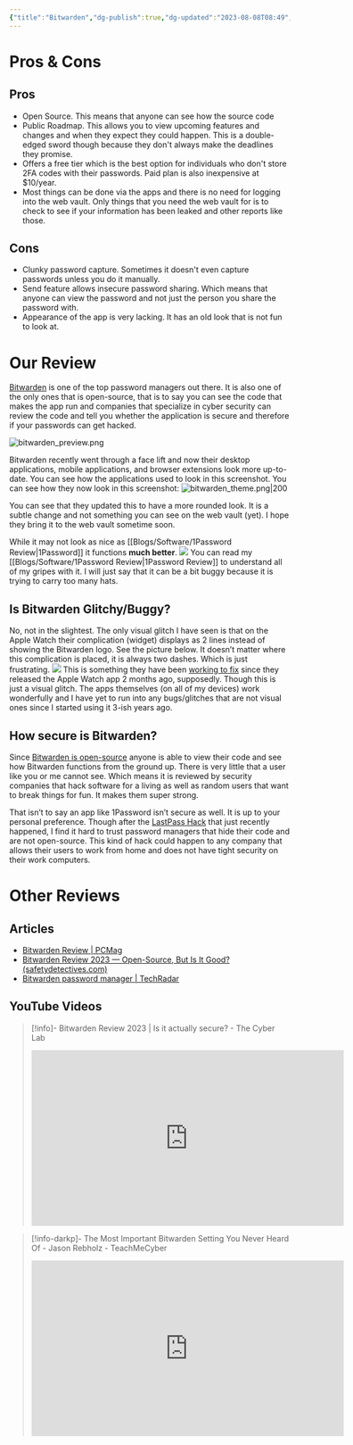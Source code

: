 ```yaml
---
{"title":"Bitwarden","dg-publish":true,"dg-updated":"2023-08-08T08:49","dg-created":"2023-08-04T09:28","dg-path":"Password Managers/Bitwarden.md","dg-permalink":"pw-managers/bitwarden","URL":"https://bitwarden.com","aliases":["bw","open source pw manager"],"tags":["bw","open","source"],"apps":["android","command line","iOS","linux","macOS","web","windows"],"openSource":true,"worksOffline":true,"multiDeviceSync":true,"storageAmount":1,"addlStorage":true,"totpStorage":true,"pwSharing":true,"2FAoptions":true,"noFamily":6,"addFamily":true,"noBusiness":6,"addBusiness":true,"hq":"Santa Barbara, CA","serverLocation":null,"priceURL":"https://bitwarden.com/pricing/business/","monthPrice":null,"yearPrice":10,"freeOption":true,"otpOption":false,"otpPrice":null,"anyDiscounts":false,"discountDescription":null,"discountURL":[],"permalink":"/pw-managers/bitwarden/","dgPassFrontmatter":true,"created":"2023-08-04T09:28","updated":"2023-08-08T08:49"}
---
```



# Pros & Cons
## Pros
- Open Source. This means that anyone can see how the source code
- Public Roadmap. This allows you to view upcoming features and changes and when they expect they could happen. This is a double-edged sword though because they don't always make the deadlines they promise.
- Offers a free tier which is the best option for individuals who don't store 2FA codes with their passwords. Paid plan is also inexpensive at $10/year.
- Most things can be done via the apps and there is no need for logging into the web vault. Only things that you need the web vault for is to check to see if your information has been leaked and other reports like those.
## Cons
- Clunky password capture. Sometimes it doesn't even capture passwords unless you do it manually.
- Send feature allows insecure password sharing. Which means that anyone can view the password and not just the person you share the password with.
- Appearance of the app is very lacking. It has an old look that is not fun to look at.
# Our Review
[Bitwarden](https://bitwarden.com/) is one of the top password managers out there. It is also one of the only ones that is open-source, that is to say you can see the code that makes the app run and companies that specialize in cyber security can review the code and tell you whether the application is secure and therefore if your passwords can get hacked.

![bitwarden_preview.png](/img/user/Tools/images/bitwarden_preview.png)

Bitwarden recently went through a face lift and now their desktop applications, mobile applications, and browser extensions look more up-to-date. You can see how the applications used to look in this screenshot. You can see how they now look in this screenshot:
![bitwarden_theme.png|200](/img/user/Tools/images/bitwarden_theme.png)

You can see that they updated this to have a more rounded look. It is a subtle change and not something you can see on the web vault (yet). I hope they bring it to the web vault sometime soon.

While it may not look as nice as [[Blogs/Software/1Password Review\|1Password]] it functions **much better**.
![](https://1password.com/img/redesign/homepage/device-hero-desktop@2x.ea940e03d0630708992d69e6e3967005.png)
You can read my [[Blogs/Software/1Password Review\|1Password Review]] to understand all of my gripes with it. I will just say that it can be a bit buggy because it is trying to carry too many hats.

## Is Bitwarden Glitchy/Buggy?
No, not in the slightest. The only visual glitch I have seen is that on the Apple Watch their complication (widget) displays as 2 lines instead of showing the Bitwarden logo. See the picture below. It doesn’t matter where this complication is placed, it is always two dashes. Which is just frustrating.
![](https://community.bitwarden.com/uploads/default/original/3X/c/a/caae7d8cd61c63488bf9c7a6266d795b2232d266.png)
This is something they have been [working to fix](https://community.bitwarden.com/t/request-bitwarden-logo-as-apple-watch-complication-instead-of/51602) since they released the Apple Watch app 2 months ago, supposedly. Though this is just a visual glitch. The apps themselves (on all of my devices) work wonderfully and I have yet to run into any bugs/glitches that are not visual ones since I started using it 3-ish years ago. 

## How secure is Bitwarden?
Since [Bitwarden is open-source](https://github.com/bitwarden) anyone is able to view their code and see how Bitwarden functions from the ground up. There is very little that a user like you or me cannot see. Which means it is reviewed by security companies that hack software for a living as well as random users that want to break things for fun. It makes them super strong.

That isn’t to say an app like 1Password isn’t secure as well. It is up to your personal preference. Though after the [LastPass Hack](https://www.google.com/url?sa=t&rct=j&q=&esrc=s&source=web&cd=&ved=2ahUKEwi3msavzef-AhU1tjEKHTm4AQIQFnoECBEQAQ&url=https%3A%2F%2Fwww.wired.com%2Fstory%2Flastpass-engineer-breach-security-roundup%2F&usg=AOvVaw12NvB1cnKxwBbwf4kKsaLY) that just recently happened, I find it hard to trust password managers that hide their code and are not open-source. This kind of hack could happen to any company that allows their users to work from home and does not have tight security on their work computers.

# Other Reviews
## Articles
- [Bitwarden Review | PCMag](https://www.pcmag.com/reviews/bitwarden#:~:text=The%20Bottom%20Line,at%20an%20extremely%20low%20price.&text=PCMag%20editors%20select%20and%20review%20products%20independently.)
- [Bitwarden Review 2023 — Open-Source, But Is It Good? (safetydetectives.com)](https://www.safetydetectives.com/best-password-managers/bitwarden/)
- [Bitwarden password manager | TechRadar](https://www.techradar.com/reviews/bitwarden)
## YouTube Videos
> [!info]- Bitwarden Review 2023 | Is it actually secure? - The Cyber Lab
> <iframe width="560" height="315" src="https://www.youtube.com/embed/kXg02mmMako" title="YouTube video player" frameborder="0" allow="accelerometer; autoplay; clipboard-write; encrypted-media; gyroscope; picture-in-picture; web-share" allowfullscreen></iframe>

> [!info-darkp]- The Most Important Bitwarden Setting You Never Heard Of - Jason Rebholz - TeachMeCyber
> <iframe width="560" height="315" src="https://www.youtube.com/embed/ELp3V1j3rhU" title="YouTube video player" frameborder="0" allow="accelerometer; autoplay; clipboard-write; encrypted-media; gyroscope; picture-in-picture; web-share" allowfullscreen></iframe>

